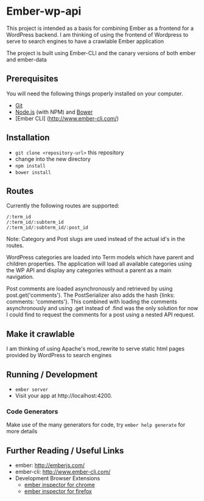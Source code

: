 # Ember-wp-api

This project is intended as a basis for combining Ember as a frontend for a WordPress backend. I am thinking of using the frontend of Wordpress to serve to search engines to have a crawlable Ember application

The project is built using Ember-CLI and the canary versions of both ember and ember-data

## Prerequisites

You will need the following things properly installed on your computer.

* [Git](http://git-scm.com/)
* [Node.js](http://nodejs.org/) (with NPM) and [Bower](http://bower.io/)
* [Ember CLI] (http://www.ember-cli.com/)

## Installation

* `git clone <repository-url>` this repository
* change into the new directory
* `npm install`
* `bower install`

## Routes

Currently the following routes are supported:

```
/:term_id
/:term_id/:subterm_id
/:term_id/:subterm_id/:post_id
```

Note: Category and Post slugs are used instead of the actual id's in the routes.

WordPress categories are loaded into Term models which have parent and children properties. The application will load all available categories using the WP API and display any categories without a parent as a main navigation.

Post comments are loaded asynchronously and retrieved by using post.get('comments'). The PostSerializer also adds the hash {links: comments: 'comments'}. This combined with loading the comments asynchronously and using .get instead of .find was the only solution for now I could find to request the comments for a post using a nested API request.

## Make it crawlable
I am thinking of using Apache's mod_rewrite to serve static html pages provided by WordPress to search engines


## Running / Development

* `ember server`
* Visit your app at http://localhost:4200.

### Code Generators

Make use of the many generators for code, try `ember help generate` for more details

## Further Reading / Useful Links

* ember: http://emberjs.com/
* ember-cli: http://www.ember-cli.com/
* Development Browser Extensions
  * [ember inspector for chrome](https://chrome.google.com/webstore/detail/ember-inspector/bmdblncegkenkacieihfhpjfppoconhi)
  * [ember inspector for firefox](https://addons.mozilla.org/en-US/firefox/addon/ember-inspector/)

